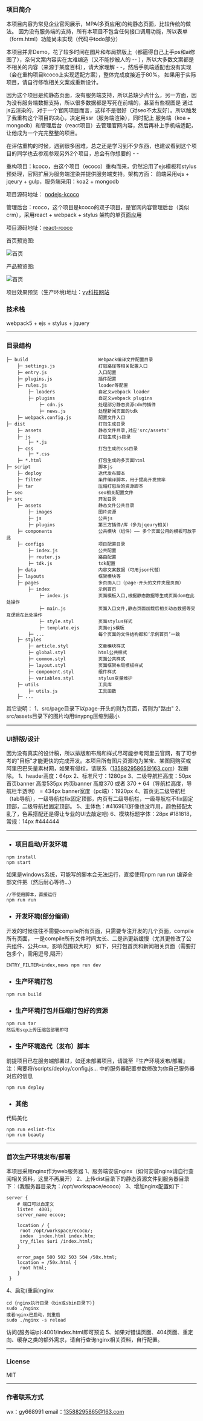 ### 项目简介

本项目内容为常见企业官网展示，MPA(多页应用)的纯静态页面，比较传统的做法。
因为没有服务端的支持，所有本项目不包含任何接口调用功能，所以表单（form.html）功能尚未实现（代码中todo部分）

本项目并非Demo，花了较多时间在图片和布局排版上（都逼得自己上手ps和ai修图了），奈何文案内容实在太难编造（又不能抄被人的 -- ），所以大多数文案都是
不相关的内容（来源于某度百科），请大家理解 - -，然后手机端适配也没有实现（会在重构项目kcoco上实现适配方案），整体完成度接近于80%。
如果用于实际项目，请自行修改相关文案或重新设计。

因为这个项目是纯静态页面，没有服务端支持，所以总缺少点什么，另一方面，因为没有服务端数据支持，所以很多数据都是写死在前端的，甚至有些视图是
通过js去渲染的，对于一个官网项目而言，这样不是很好（对seo不太友好）。所以触发了我重构这个项目的决心，决定用ssr（服务端渲染），同时配上
服务端（koa + mongodb）和管理后台（react项目）去管理官网内容，然后再补上手机端适配，让他成为一个完完整整的项目。

在评估重构的时候，遇到很多困难，总之还是学习到不少东西，也建议看到这个项目的同学也去参观参观另外2个项目，总会有你想要的 - -

重构项目：kcoco，由这个项目（ecoco）重构而来，仍然沿用了ejs模板和stylus预处理，官网扩展为服务端渲染并提供服务端支持。架构方面：
前端采用ejs + jqeury + gulp，服务端采用：koa2 + mongodb

项目源码地址： [nodejs-kcoco](https://github.com/guyang66/gy-nodejs-kcoco)

管理后台：rcoco，这个项目是kcoco的双子项目，是官网内容管理后台（类似crm），采用react + webpack + stylus 架构的单页面应用

项目源码地址：[react-rcoco](https://github.com/guyang66/gy-react-rcoco)

首页预览图:

![首页](/src/assets/preview/index.gif)

产品预览图:

![首页](/src/assets/preview/product.gif)

项目效果预览（生产环境)地址：[yy科技网站](http://120.48.51.123:4001)

### 技术栈

webpack5 + ejs + stylus + jquery

***

### 目录结构

```
├─ build                          Webpack编译文件配置目录
    ├─ settings.js                打包路径等相关配置入口
    ├─ entry.js                   入口配置
    ├─ plugins.js                 插件配置
    ├─ rules.js                   loader等配置
        ├─ loaders                自定义webpack loader
        ├─ plugins                自定义webpack plugins
            ├─ cdn.js             处理部分静态资源cdn的插件
            ├─ news.js            处理新闻页面的tdk
    ├─ webpack.config.js          配置文件入口
├─ dist                           打包生成目录
    ├─ assets                     静态文件目录,对应'src/assets'
    ├─ js                         打包生成js目录
        ├─ *.js
    ├─ css                        打包生成的css目录
        ├─ *.css
    ├─ *.html                     打包生成的多页面html
├─ script                         脚本js
	├─ deploy                     迭代发布脚本
    ├─ filter                     条件编译脚本，用于提高开发效率
    ├─ tar                        压缩打包后的资源脚本
├─ seo                            seo相关配置文件
├─ src                            开发目录
    ├─ assets                     静态文件公共目录
        ├─ images                 图片资源  
        ├─ js                     公共js
        ├─ plugins                第三方插件/库（多为jqeury相关）
    ├─ components                 公共模块（组件）—— 多个页面公用的模板可放于此
    ├─ configs                    项目配置目录
        ├─ index.js               公共配置
        ├─ router.js              路由配置
        ├─ tdk.js                 tdk配置
    ├─ data                       内容文案数据（可用json代替）
    ├─ layouts                    框架模块等
    ├─ pages                      多页面入口（page-开头的文件夹是页面）
        ├─ index                  示例首页
            ├─ index.js           页面模板入口,根据静态数据等生成页面dom在此处操作
            ├─ main.js            页面入口文件,静态页面加载后相关动态数据等交互逻辑在此处操作
            ├─ style.styl         页面stylus样式
            ├─ template.ejs       页面ejs模板
        ├─ ...                    每个页面的文件结构都和‘示例首页’一致
    ├─ styles  
        ├─ article.styl           文章模块样式                   
        ├─ global.styl            html公共样式
        ├─ common.styl            页面公共样式
        ├─ layout.styl            页面框架布局模板样式
        ├─ component.styl         组件样式
        ├─ variables.styl         stylus变量维护
    ├─ utils                      工具库
        ├─ utils.js               工具函数
    ├─ ...
```
其它说明：
1、src/page目录下以page-开头的则为页面，否则为"路由"
2、src/assets目录下的图片均用tinypng压缩到最小
***

### UI排版/设计
因为没有真实的设计稿，所以排版和布局和样式尽可能参考阿里云官网，有了可参考的"目标"才能更快的完成开发。本项目所有图片资源均为某宝、某图网购买或
阿里巴巴矢量素材网，如果有侵权，请联系（13588295865@163.com）我删除。
1、header高度：64px
2、标准尺寸：1280px
3、二级导航栏高度：50px
    首页banner 高度535px
    内页banner 高度370 或者 370 + 64（导航栏高度，导航栏半透明） = 434px
    banner宽度（pc端）：1920px
4、首页无二级导航栏（tab导航），一级导航栏fix固定顶部，内页有二级导航栏，一级导航栏不fix固定顶部，二级导航栏固定顶部。
5、主体色：#4169E1(好像也没咋用，颜色搭配太乱了，色系搭配还是得让专业的UI去敲定吧)
6、模块标题字体：28px #181818，常规：14px #444444

***

- ### 项目启动/开发环境
```
npm install
npm start
```
如果是windows系统，可能写的脚本会无法运行，直接使用npm run run 编译全部文件把（然后耐心等待...）
```
//不使用脚本，直接运行
npm run run
```
- ### 开发环境(部分编译)
开发的时候往往不需要compile所有页面，只需要专注开发的几个页面，compile所有页面，
一是compile所有文件时间太长、二是热更新缓慢（尤其更修改了公共组件、公共css，影响范围较大时）
如下，只打包首页和新闻相关页面（需要打包多个，需用逗号,隔开）
```
ENTRY_FILTER=index,news npm run dev
```
- ### 生产环境打包
```
npm run build
```
- ### 生产环境打包并压缩打包好的资源
```
npm run tar
然后用scp上传压缩包部署即可
```

- ### 生产环境迭代（发布）脚本
前提项目已在服务端部署过，如还未部署项目，请跳至『生产环境发布/部署』
注：需要将/scripts/deploy/config.js... 中的服务器配置参数修改为你自己服务器对应的信息

```
npm run deploy
```
- ### 其他
代码美化
```
npm run eslint-fix
npm run beauty
```

***

### 首次生产环境发布/部署
本项目采用nginx作为web服务器
1、服务端安装nginx（如何安装nginx请自行查阅相关资料，这里不再展开）
2、上传dist目录下的静态资源文件到服务器目录下：（我服务器目录为：/opt/workspace/ecoco）
3、增加nginx配置如下：
```
server {
    # 端口可以自定义
    listen  4001;
    server_name ecoco;

    location / {
     root /opt/workspace/ecoco/;
     index  index.html index.htm;
     try_files $uri /index.html;
    }

    error_page 500 502 503 504 /50x.html;
    location = /50x.html {
     root html;
    }
 }
 ```
4、启动(重启)nginx
```
cd {nginx执行目录（bin或sbin目录下）}
sudo ./nginx 
或者nginx已启动，则重启
sudo ./nginx -s reload

```
访问{服务端ip}:4001/index.html即可预览
5、如果对错误页面、404页面、重定向、缓存之类的额外需求，请自行查询nginx相关资料，自行配置。

***
### License

MIT

***

### 作者联系方式

wx：gy668991
email：13588295865@163.com
